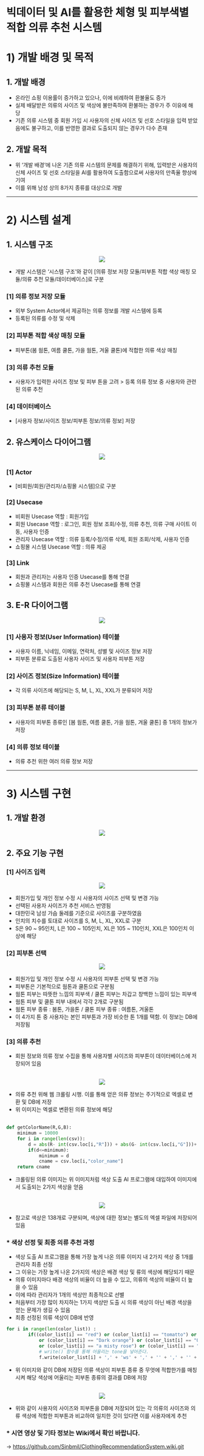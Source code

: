 # 빅데이터 및 AI를 활용한 체형 및 피부색별 적합 의류 추천 시스템
# 1) 개발 배경 및 목적   
## 1. 개발 배경   
* 온라인 쇼핑 이용률이 증가하고 있으나, 이에 비례하여 환불율도 증가
* 실제 배달받은 의류의 사이즈 및 색상에 불만족하여 환불하는 경우가 주 이유에 해당
* 기존 의류 시스템 중 회원 가입 시 사용자의 신체 사이즈 및 선호 스타일을 입력 받았음에도 불구하고, 이를 반영한 결과로 도출되지 않는 경우가 다수 존재

## 2. 개발 목적
* 위 ‘개발 배경’에 나온 기존 의류 시스템의 문제를 해결하기 위해, 입력받은 사용자의 신체 사이즈 및 선호 스타일을 AI를 활용하여 도출함으로써 사용자의 만족율 향상에 기여
* 이를 위해 남성 상의 8가지 종류를 대상으로 개발
<hr/>

# 2) 시스템 설계
## 1. 시스템 구조
<p align="center">
 <img src="https://user-images.githubusercontent.com/83913056/170935275-108ee07f-1c97-4335-9569-4c1ab12a82eb.png">
</p>

* 개발 시스템은 ‘시스템 구조’와 같이 [의류 정보 저장 모듈/피부톤 적합 색상 매칭 모듈/의류 추천 모듈/데이터베이스]로 구분
### [1] 의류 정보 저장 모듈
* 외부 System Actor에서 제공하는 의류 정보를 개발 시스템에 등록
* 등록된 의류를 수정 및 삭제
### [2] 피부톤 적합 색상 매칭 모듈
* 피부톤(봄 웜톤, 여름 쿨톤, 가을 웜톤, 겨울 쿨톤)에 적합한 의류 색상 매칭
### [3] 의류 추천 모듈
* 사용자가 입력한 사이즈 정보 및 피부 톤을 고려 > 등록 의류 정보 중 사용자와 관련된 의류 추천
### [4] 데이터베이스 
* [사용자 정보/사이즈 정보/피부톤 정보/의류 정보] 저장

## 2. 유스케이스 다이어그램
<p align="center">
 <img src="https://user-images.githubusercontent.com/83913056/170938345-22efc10a-617b-478c-9be9-20b48747a4f7.png">
</p>

### [1] Actor
* [비회원/회원/관리자/쇼핑몰 시스템]으로 구분
### [2] Usecase
* 비회원 Usecase 역할 : 회원가입
* 회원 Usecase 역할 : 로그인, 회원 정보 조회/수정, 의류 추천, 의류 구매 사이트 이동, 사용자 인증
* 관리자 Usecase 역할 : 의류 등록/수정/의류 삭제, 회원 조회/삭제, 사용자 인증
* 쇼핑몰 시스템 Usecase 역할 : 의류 제공
### [3] Link
* 회원과 관리자는 사용자 인증 Usecase를 통해 연결
* 쇼핑몰 시스템과 회원은 의류 추천 Usecase를 통해 연결

## 3. E-R 다이어그램
<p align="center">
 <img src="https://user-images.githubusercontent.com/83913056/170939303-ae6dd4ee-ccec-4bac-9fed-d10673e1306f.png">
</p>

### [1] 사용자 정보(User Information) 테이블
* 사용자 이름, 닉네임, 이메일, 연락처, 성별 및 사이즈 정보 저장
* 피부톤 분류로 도출된 사용자 사이즈 및 사용자 피부톤 저장
### [2] 사이즈 정보(Size Information) 테이블
* 각 의류 사이즈에 해당되는 S, M, L, XL, XXL가 분류되어 저장
### [3] 피부톤 분류 테이블
* 사용자의 피부톤 종류인 [봄 웜톤, 여름 쿨톤, 가을 웜톤, 겨울 쿨톤] 중 1개의 정보가 저장
### [4] 의류 정보 테이블
* 의류 추천 위한 여러 의류 정보 저장
<hr/>

# 3) 시스템 구현
## 1. 개발 환경
<p align="center">
 <img src="https://user-images.githubusercontent.com/83913056/170942888-82788db3-e569-4846-a65f-9247434f6aac.png">
</p>

## 2. 주요 기능 구현
### [1] 사이즈 입력
<p align="center">
 <img src="https://user-images.githubusercontent.com/83913056/170944485-91a7e7b5-f729-4a45-b2d8-3a9d78d9b65c.png">
</p>

* 회원가입 및 개인 정보 수정 시 사용자의 사이즈 선택 및 변경 가능
* 선택된 사용자 사이즈가 추천 서비스 반영됨
* 대한민국 남성 가슴 둘레를 기준으로 사이즈를 구분하였음
* 인치의 치수를 토대로 사이즈를 S, M, L, XL, XXL로 구분
* S은 90 ~ 95인치, L은 100 ~ 105인치, XL은 105 ~ 110인치, XXL은 100인치 이상에 해당

### [2] 피부톤 선택
<p align="center">
 <img src="https://user-images.githubusercontent.com/83913056/170944893-11bd3097-bb09-486d-a212-485c0eac8706.png">
</p>

* 회원가입 및 개인 정보 수정 시 사용자의 피부톤 선택 및 변경 가능
* 피부톤은 기본적으로 웜톤과 쿨톤으로 구분됨
* 웜톤 피부는 따뜻한 느낌의 피부색 / 쿨톤 피부는 차갑고 창백한 느낌이 있는 피부색
* 웜톤 피부 및 쿨톤 피부 내에서 각각 2개로 구분됨
* 웜톤 피부 종류 : 봄톤, 가을톤 / 쿨톤 피부 종류 : 여름톤, 겨울톤
* 이 4가지 톤 중 사용자는 본인 피부톤과 가장 비슷한 톤 1개를 택함. 이 정보는 DB에 저장됨

### [3] 의류 추천
* 회원 정보와 의류 정보 수집을 통해 사용자별 사이즈와 피부톤이 데이터베이스에 저장되어 있음<br><br>
<p align="center">
 <img src="https://user-images.githubusercontent.com/83913056/170949045-091f4542-4924-41fc-b2d2-07764ce68b38.png">
</p>

* 의류 추천 위해 웹 크롤링 시행. 이를 통해 얻은 의류 정보는 주기적으로 엑셀로 변환 및 DB에 저장
* 위 이미지는 엑셀로 변환된 의류 정보에 해당<br><br>

```python
def getColorName(R,G,B): 
    minimum = 10000
    for i in range(len(csv)):
        d = abs(R- int(csv.loc[i,"R"])) + abs(G- int(csv.loc[i,"G"]))+ abs(B- int(csv.loc[i,"B"]))
        if(d<=minimum):
            minimum = d
            cname = csv.loc[i,"color_name"]
    return cname
```
* 크롤링된 의류 이미지는 위 이미지처럼 색상 도출 AI 프로그램에 대입하여 이미지에서 도출되는 2가지 색상을 얻음<br><br>
<p align="center">
 <img src="https://user-images.githubusercontent.com/83913056/170965912-a78f3b61-a685-45d9-b806-0f6d4cf12746.png">
</p>

* 참고로 색상은 138개로 구분되며, 색상에 대한 정보는 별도의 엑셀 파일에 저장되어 있음 

### * 색상 선정 및 최종 의류 추천 과정
* 색상 도출 AI 프로그램을 통해 가장 높게 나온 의류 이미지 내 2가지 색상 중 1개를 관리자 최종 선정
* 그 이유는 가장 높게 나온 2가지의 색상은 배경 색상 및 류의 색상에 해당되기 때문
* 의류 이미지마다 배경 색상의 비율이 더 높을 수 있고, 의류의 색상의 비율이 더 높을 수 있음
* 이에 따라 관리자가 1개의 색상만 최종적으로 선별
* 처음부터 가장 많이 차지하는 1가지 색상만 도출 시 의류 색상이 아닌 배경 색상을 얻는 문제가 생길 수 있음
* 최종 선정된 의류 색상이 DB에 반영
```python
for i in range(len(color_list)) :
        if((color_list[i] == "red") or (color_list[i] == "tomatto") or (color_list[i] == "Coral") 
            or (color_list[i] == "Dark orange") or (color_list[i] == "Orange") 
            or (color_list[i] == "a misty rose") or (color_list[i] == "Linen")): 
            # write() 함수를 통해 어울리는 tone을 넣어준다.
            f.write(color_list[i] + ',' + 'ws' + ',' + '' + ',' + '' + ',' + ''+ '\n')
```
* 위 이미지와 같이 DB에 저장된 의류 색상이 피부톤 종류 중 무엇에 적합한가를 매칭시켜 해당 색상에 어울리는 피부톤 종류의 결과를 DB에 저장<br><br>
<p align="center"> 
 <img src="https://user-images.githubusercontent.com/83913056/170969169-93061fa7-425a-4c9d-ab13-befd7a0d811e.png">
</p>

* 위와 같이 사용자의 사이즈와 피부톤을 DB에 저장되어 있는 각 의류의 사이즈와 의류 색상에 적합한 피부톤과 비교하여 일치한 것이 있다면 이를 사용자에게 추천

### * 시연 영상 및 기타 정보는 Wiki에서 확인 바랍니다.
-> https://github.com/Sinbmil/ClothingRecommendationSystem.wiki.git
